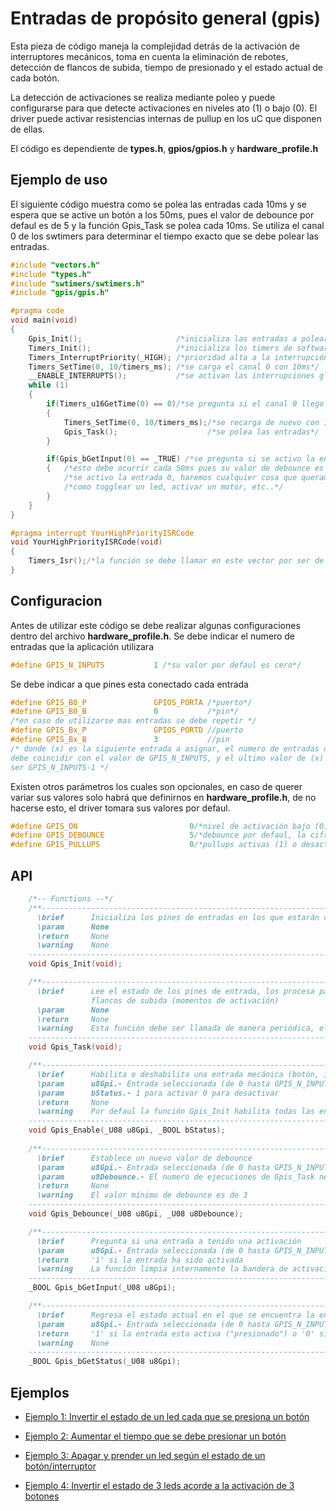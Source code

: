 Entradas de propósito general (gpis)
====================================


Esta pieza de código maneja la complejidad detrás de la activación de interruptores mecánicos, toma en cuenta la eliminación de rebotes, detección de flancos de subida, tiempo de presionado y el estado actual de cada botón.

La detección de activaciones se realiza mediante poleo y puede configurarse para que detecte activaciones en niveles ato (1) o bajo (0). El driver puede activar resistencias internas de pullup en los uC que disponen de ellas.

El código es dependiente de **types.h**, **gpios/gpios.h** y **hardware_profile.h**


Ejemplo de uso
---------------
El siguiente código muestra como se polea las entradas cada 10ms y se espera que se active un botón a los 50ms, pues el valor de debounce por defaul es de 5 y la función Gpis_Task se polea cada 10ms. Se utiliza el canal 0 de los swtimers para determinar el tiempo exacto que se debe polear las entradas. 
```C
#include "vectors.h"
#include "types.h"
#include "swtimers/swtimers.h"
#include "gpis/gpis.h"

#pragma code
void main(void)
{
    Gpis_Init();  	                 /*inicializa las entradas a polear*/
    Timers_Init();					 /*inicializa los timers de software*/
    Timers_InterruptPriority(_HIGH); /*prioridad alta a la interrupción de los timers*/
    Timers_SetTime(0, 10/timers_ms); /*se carga el canal 0 con 10ms*/
    __ENABLE_INTERRUPTS();           /*se activan las interrupciones globales*/
    while (1)
    {
        if(Timers_u16GetTime(0) == 0)/*se pregunta si el canal 0 llego a 0*/
        {
            Timers_SetTime(0, 10/timers_ms);/*se recarga de nuevo con 10ms*/
            Gpis_Task();					/*se polea las entradas*/
        }

        if(Gpis_bGetInput(0) == _TRUE) /*se pregunta si se activo la entrada 0*/
        {	/*esto debe ocurrir cada 50ms pues su valor de debounce es de 5*/
			/*se activo la entrada 0, haremos cualquier cosa que queramos hacer*/
			/*como togglear un led, activar un motor, etc..*/	
        }
    }
}

#pragma interrupt YourHighPriorityISRCode
void YourHighPriorityISRCode(void)
{
    Timers_Isr();/*la función se debe llamar en este vector por ser de prioridad alta*/
}
```


Configuracion
-------------

Antes de utilizar este código se debe realizar algunas configuraciones dentro del archivo **hardware_profile.h**. Se debe indicar el numero de entradas que la aplicación utilizara

```C
#define GPIS_N_INPUTS           1 /*su valor por defaul es cero*/
```

Se debe indicar a que pines esta conectado cada entrada

```C
#define GPIS_B0_P               GPIOS_PORTA /*puerto*/
#define GPIS_B0_B               0			/*pin*/
/*en caso de utilizarse mas entradas se debe repetir */
#define GPIS_Bx_P               GPIOS_PORTD //puerto
#define GPIS_Bx_B               3			//pin
/* donde (x) es la siguiente entrada a asignar, el numero de entradas declaradas 
debe coincidir con el valor de GPIS_N_INPUTS, y el ultimo valor de (x) deberá 
ser GPIS_N_INPUTS-1 */
```

Existen otros parámetros los cuales son opcionales, en caso de querer variar sus valores solo habrá que definirnos en **hardware_profile.h**, de no hacerse esto, el driver tomara sus valores por defaul.

```C
#define GPIS_ON                         0/*nivel de activación bajo (0) o alto(1)*/
#define GPIS_DEBOUNCE                   5/*debounce por defaul, la cifra mínima permitida es de 3*/
#define GPIS_PULLUPS                    0/*pullups activas (1) o desactivadas (0)*/
```


API
---

```C
    /*-- Functions --*/
    /**---------------------------------------------------------------------------------------------
      \brief      Inicializa los pines de entradas en los que estarán conectados los interruptores
      \param	  None
      \return     None
      \warning	  None
    ----------------------------------------------------------------------------------------------*/
    void Gpis_Init(void);

    /**---------------------------------------------------------------------------------------------
      \brief      Lee el estado de los pines de entrada, los procesa para eliminar rebotes y detecta
				  flancos de subida (momentos de activación) 
      \param	  None
      \return     None
      \warning	  Esta función debe ser llamada de manera periódica, el tiempo recomendad es de 10ms
    ----------------------------------------------------------------------------------------------*/
    void Gpis_Task(void);

    /**---------------------------------------------------------------------------------------------
      \brief      Habilita o deshabilita una entrada mecánica (botón, interruptor, etc.)
      \param	  u8Gpi.- Entrada seleccionada (de 0 hasta GPIS_N_INPUTS-1)
      \param      bStatus.- 1 para activar 0 para desactivar
      \return     None
      \warning	  Por defaul la función Gpis_Init habilita todas las entradas
    ----------------------------------------------------------------------------------------------*/
    void Gpis_Enable(_U08 u8Gpi, _BOOL bStatus);
    
    /**---------------------------------------------------------------------------------------------
      \brief      Establece un nuevo valor de debounce
      \param	  u8Gpi.- Entrada seleccionada (de 0 hasta GPIS_N_INPUTS-1)
      \param      u8Debounce.- El numero de ejecuciones de Gpis_Task necesarias para dar una activación
      \return     None
      \warning	  El valor mínimo de debounce es de 3
    ----------------------------------------------------------------------------------------------*/
    void Gpis_Debounce(_U08 u8Gpi, _U08 u8Debounce);

    /**---------------------------------------------------------------------------------------------
      \brief      Pregunta si una entrada a tenido una activación
      \param	  u8Gpi.- Entrada seleccionada (de 0 hasta GPIS_N_INPUTS-1)
      \return     '1' si la entrada ha sido activada
      \warning	  La función limpia internamente la bandera de activación cuando esta regresa un '1'
    ----------------------------------------------------------------------------------------------*/
    _BOOL Gpis_bGetInput(_U08 u8Gpi);

    /**---------------------------------------------------------------------------------------------
      \brief      Regresa el estado actual en el que se encuentra la entrada
      \param	  u8Gpi.- Entrada seleccionada (de 0 hasta GPIS_N_INPUTS-1)
      \return     '1' si la entrada esta activa ("presionado") o '0' si esta en estado no activo
      \warning	  None
    ----------------------------------------------------------------------------------------------*/
    _BOOL Gpis_bGetStatus(_U08 u8Gpi);

```

Ejemplos 
--------

- [Ejemplo 1: Invertir el estado de un led cada que se presiona un botón][1]
- [Ejemplo 2: Aumentar el tiempo que se debe presionar un botón][2]
- [Ejemplo 3: Apagar y prender un led según el estado de un botón/interruptor][3]
- [Ejemplo 4: Invertir el estado de 3 leds acorde a la activación de 3 botones][4]


  [1]: https://github.com/Hotboards/Examples/blob/master/Microchip/gpis1.X/main.c
  [2]: https://github.com/Hotboards/Examples/blob/master/Microchip/gpis2.X/main.c
  [3]: https://github.com/Hotboards/Examples/blob/master/Microchip/gpis3.X/main.c
  [4]: https://github.com/Hotboards/Examples/blob/master/Microchip/gpis4.X/main.c

